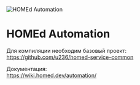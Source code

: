 ![HOMEd Automation](.github/logo.png)

# HOMEd Automation

Для компиляции необходим базовый проект:\
https://github.com/u236/homed-service-common

Документация:\
https://wiki.homed.dev/automation/

